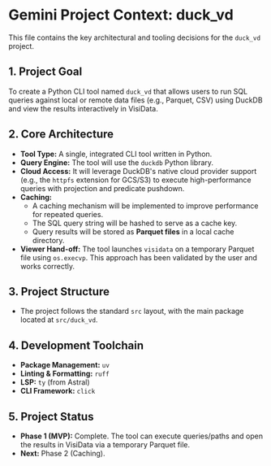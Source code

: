 # Gemini Project Context: duck_vd

This file contains the key architectural and tooling decisions for the `duck_vd` project.

## 1. Project Goal

To create a Python CLI tool named `duck_vd` that allows users to run SQL queries against local or remote data files (e.g., Parquet, CSV) using DuckDB and view the results interactively in VisiData.

## 2. Core Architecture

- **Tool Type:** A single, integrated CLI tool written in Python.
- **Query Engine:** The tool will use the `duckdb` Python library.
- **Cloud Access:** It will leverage DuckDB's native cloud provider support (e.g., the `httpfs` extension for GCS/S3) to execute high-performance queries with projection and predicate pushdown.
- **Caching:**
    - A caching mechanism will be implemented to improve performance for repeated queries.
    - The SQL query string will be hashed to serve as a cache key.
    - Query results will be stored as **Parquet files** in a local cache directory.
- **Viewer Hand-off:** The tool launches `visidata` on a temporary Parquet file using `os.execvp`. This approach has been validated by the user and works correctly.

## 3. Project Structure

- The project follows the standard `src` layout, with the main package located at `src/duck_vd`.

## 4. Development Toolchain

- **Package Management:** `uv`
- **Linting & Formatting:** `ruff`
- **LSP:** `ty` (from Astral)
- **CLI Framework:** `click`

## 5. Project Status

- **Phase 1 (MVP):** Complete. The tool can execute queries/paths and open the results in VisiData via a temporary Parquet file.
- **Next:** Phase 2 (Caching).